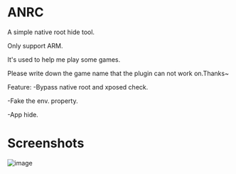 # ANRC

A simple native root hide tool.

Only support ARM.

It's used to help me play some games.

Please write down the game name that the plugin can not work on.Thanks~

Feature:
-Bypass native root and xposed check.

-Fake the env. property.

-App hide.

# Screenshots
![image](https://github.com/wDCat/ANRC/raw/master/screenshots/1.png)
